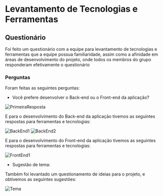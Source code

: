 # Levantamento de Tecnologias e Ferramentas

## Questionário

Foi feito um questionário com a equipe para levantamento de tecnologias e ferramentas que a equipe possua familiaridade, assim como a afinidade em áreas de desenvolvimento do projeto, onde todos os membros do grupo responderam efetivamente o questionário

### Perguntas

Foram feitas as seguintes perguntas:

* Você prefere desenvolver o Back-end ou o Front-end da aplicação?

![PrimeiraResposta](http://imgur.com/gUy2RKZl.png)

E para o desenvolvimento do Back-end da aplicação tivemos as seguintes respostas para ferramentas e tecnologias: 

![BackEnd1](http://imgur.com/l10vCbgl.png)
![BackEnd2](http://imgur.com/FrqmZNll.png)

E para o desenvolvimento do Front-end da aplicação tivemos as seguintes respostas para ferramentas e tecnologias:

![FrontEnd1](http://imgur.com/OUT3VB6l.png)

* Sugestão de tema:

Também foi levantado um questionamento de ideias para o projeto, e obtivemos as seguintes sugestões:

![Tema](http://imgur.com/4LPf2Rjl.png)